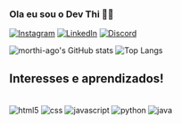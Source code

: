 

### Ola eu sou o Dev Thi 🐱‍👤

[![Instagram](https://img.shields.io/badge/Instagram-%23E4405F.svg?style=for-the-badge&logo=Instagram&logoColor=white)](https://www.instagram.com/morthi.ago/) 
[![LinkedIn](https://img.shields.io/badge/linkedin-%230077B5.svg?style=for-the-badge&logo=linkedin&logoColor=white)](https://www.linkedin.com/in/thiagoferreiram/)
[![Discord](https://img.shields.io/badge/Discord-%235865F2.svg?style=for-the-badge&logo=discord&logoColor=white)](https://discord.gg/MgHDDEuWd2)

![morthi-ago's GitHub stats](https://github-readme-stats.vercel.app/api?username=morthi-ago&show_icons=true&theme=radical)
![Top Langs](https://github-readme-stats.vercel.app/api/top-langs/?username=morthi-ago&layout=compact)

## Interesses e aprendizados!

<div style ="display: inline_block"><br/>
    <img align="center" alt="html5" src="https://img.shields.io/badge/html5-%23E34F26.svg?style=for-the-badge&logo=html5&logoColor=white" />
    <img align="center" alt="css" src="https://img.shields.io/badge/css3-%231572B6.svg?style=for-the-badge&logo=css3&logoColor=white" />
    <img align="center" alt="javascript" src="https://img.shields.io/badge/javascript-%23323330.svg?style=for-the-badge&logo=javascript&logoColor=%23F7DF1E" />
    <img align="center" alt="python" src="https://img.shields.io/badge/python-3670A0?style=for-the-badge&logo=python&logoColor=ffdd54" />
    <img align="center" alt="java" src="https://img.shields.io/badge/java-%23ED8B00.svg?style=for-the-badge&logo=openjdk&logoColor=white" />
</div><br/>


